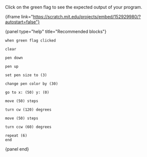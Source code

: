 Click on the green flag to see the expected output of your program.

{iframe link="https://scratch.mit.edu/projects/embed/152929980/?autostart=false"}

{panel type="help" title="Recommended blocks"}

```scratch:split:random
when green flag clicked
```

```scratch:split:random
clear

pen down

pen up

set pen size to (3)

change pen color by (30)
```

```scratch:split:random
go to x: (50) y: (0)

move (50) steps

turn cw (120) degrees

move (50) steps

turn ccw (60) degrees
```

```scratch:split:random
repeat (6)
end
```

{panel end}
